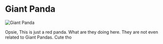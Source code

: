 # Giant Panda

![Giant Panda](https://images.unsplash.com/photo-1590692464430-5f55e7221c94?q=80&w=1287&auto=format&fit=crop&ixlib=rb-4.0.3&ixid=M3wxMjA3fDB8MHxwaG90by1wYWdlfHx8fGVufDB8fHx8fA%3D%3D)

Opsie, This is just a red panda. What are they doing here. They are not even related to Giant Pandas. Cute tho
